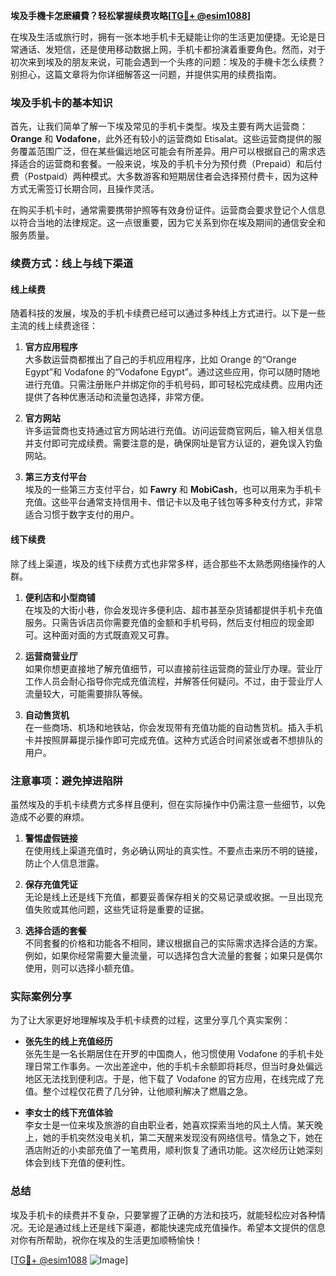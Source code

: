 **埃及手機卡怎麽續費？轻松掌握续费攻略[[TG💪+ @esim1088](https://t.me/s/esim1088)]**

在埃及生活或旅行时，拥有一张本地手机卡无疑能让你的生活更加便捷。无论是日常通话、发短信，还是使用移动数据上网，手机卡都扮演着重要角色。然而，对于初次来到埃及的朋友来说，可能会遇到一个头疼的问题：埃及的手機卡怎么续费？别担心，这篇文章将为你详细解答这一问题，并提供实用的续费指南。

### 埃及手机卡的基本知识

首先，让我们简单了解一下埃及常见的手机卡类型。埃及主要有两大运营商：**Orange** 和 **Vodafone**，此外还有较小的运营商如 Etisalat。这些运营商提供的服务覆盖范围广泛，但在某些偏远地区可能会有所差异。用户可以根据自己的需求选择适合的运营商和套餐。一般来说，埃及的手机卡分为预付费（Prepaid）和后付费（Postpaid）两种模式。大多数游客和短期居住者会选择预付费卡，因为这种方式无需签订长期合同，且操作灵活。

在购买手机卡时，通常需要携带护照等有效身份证件。运营商会要求登记个人信息以符合当地的法律规定。这一点很重要，因为它关系到你在埃及期间的通信安全和服务质量。

### 续费方式：线上与线下渠道

#### 线上续费

随着科技的发展，埃及的手机卡续费已经可以通过多种线上方式进行。以下是一些主流的线上续费途径：

1. **官方应用程序**  
   大多数运营商都推出了自己的手机应用程序，比如 Orange 的“Orange Egypt”和 Vodafone 的“Vodafone Egypt”。通过这些应用，你可以随时随地进行充值。只需注册账户并绑定你的手机号码，即可轻松完成续费。应用内还提供了各种优惠活动和流量包选择，非常方便。

2. **官方网站**  
   许多运营商也支持通过官方网站进行充值。访问运营商官网后，输入相关信息并支付即可完成续费。需要注意的是，确保网址是官方认证的，避免误入钓鱼网站。

3. **第三方支付平台**  
   埃及的一些第三方支付平台，如 **Fawry** 和 **MobiCash**，也可以用来为手机卡充值。这些平台通常支持信用卡、借记卡以及电子钱包等多种支付方式，非常适合习惯于数字支付的用户。

#### 线下续费

除了线上渠道，埃及的线下续费方式也非常多样，适合那些不太熟悉网络操作的人群。

1. **便利店和小型商铺**  
   在埃及的大街小巷，你会发现许多便利店、超市甚至杂货铺都提供手机卡充值服务。只需告诉店员你需要充值的金额和手机号码，然后支付相应的现金即可。这种面对面的方式既直观又可靠。

2. **运营商营业厅**  
   如果你想更直接地了解充值细节，可以直接前往运营商的营业厅办理。营业厅工作人员会耐心指导你完成充值流程，并解答任何疑问。不过，由于营业厅人流量较大，可能需要排队等候。

3. **自动售货机**  
   在一些商场、机场和地铁站，你会发现带有充值功能的自动售货机。插入手机卡并按照屏幕提示操作即可完成充值。这种方式适合时间紧张或者不想排队的用户。

### 注意事项：避免掉进陷阱

虽然埃及的手机卡续费方式多样且便利，但在实际操作中仍需注意一些细节，以免造成不必要的麻烦。

1. **警惕虚假链接**  
   在使用线上渠道充值时，务必确认网址的真实性。不要点击来历不明的链接，防止个人信息泄露。

2. **保存充值凭证**  
   无论是线上还是线下充值，都要妥善保存相关的交易记录或收据。一旦出现充值失败或其他问题，这些凭证将是重要的证据。

3. **选择合适的套餐**  
   不同套餐的价格和功能各不相同，建议根据自己的实际需求选择合适的方案。例如，如果你经常需要大量流量，可以选择包含大流量的套餐；如果只是偶尔使用，则可以选择小额充值。

### 实际案例分享

为了让大家更好地理解埃及手机卡续费的过程，这里分享几个真实案例：

- **张先生的线上充值经历**  
  张先生是一名长期居住在开罗的中国商人，他习惯使用 Vodafone 的手机卡处理日常工作事务。一次出差途中，他的手机卡余额即将耗尽，但当时身处偏远地区无法找到便利店。于是，他下载了 Vodafone 的官方应用，在线完成了充值。整个过程仅花费了几分钟，让他顺利解决了燃眉之急。

- **李女士的线下充值体验**  
  李女士是一位来埃及旅游的自由职业者，她喜欢探索当地的风土人情。某天晚上，她的手机突然没电关机，第二天醒来发现没有网络信号。情急之下，她在酒店附近的小卖部充值了一笔费用，顺利恢复了通讯功能。这次经历让她深刻体会到线下充值的便利性。

### 总结

埃及手机卡的续费并不复杂，只要掌握了正确的方法和技巧，就能轻松应对各种情况。无论是通过线上还是线下渠道，都能快速完成充值操作。希望本文提供的信息对你有所帮助，祝你在埃及的生活更加顺畅愉快！

[[TG💪+ @esim1088](https://t.me/s/esim1088) ![Image](https://i.postimg.cc/4NQfJmqS/Snipaste-2025-05-13-00-14-12.png)]